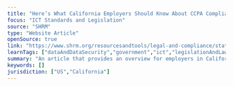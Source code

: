 ```yaml
---
title: "Here’s What California Employers Should Know About CCPA Compliance"
focus: "ICT Standards and Legislation"
source: "SHRM"
type: "Website Article"
openSource: true
link: "https://www.shrm.org/resourcesandtools/legal-and-compliance/state-and-local-updates/pages/what-california-employers-should-know-about-ccpa-compliance.aspx"
learnTags: ["dataAndDataSecurity","government","ict","legislationAndLaw","rights","regulation"]
summary: "An article that provides an overview for employers in California about CCPA compliance."
keywords: []
jurisdiction: ["US","California"]
---
```

